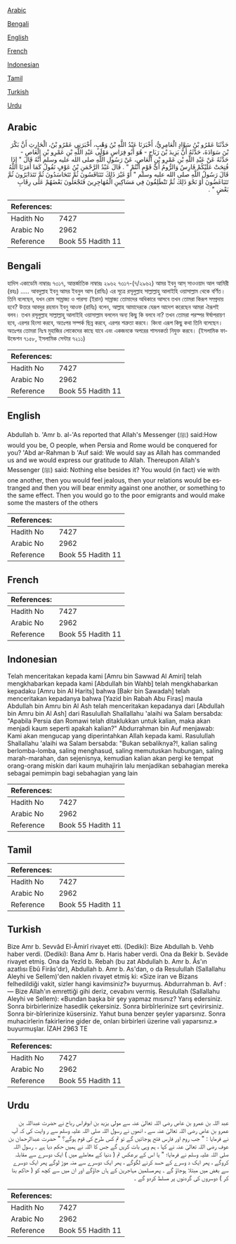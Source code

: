 [Arabic](#arabic)

[Bengali](#bengali)

[English](#english)

[French](#french)

[Indonesian](#indonesian)

[Tamil](#tamil)

[Turkish](#turkish)

[Urdu](#urdu)

## Arabic


<div dir="rtl" lang="ar" style={{fontSize:'larger',backgroundColor:'#f8f9fa',padding:20}}>
حَدَّثَنَا عَمْرُو بْنُ سَوَّادٍ الْعَامِرِيُّ، أَخْبَرَنَا عَبْدُ اللَّهِ بْنُ وَهْبٍ، أَخْبَرَنِي عَمْرُو بْنُ، الْحَارِثِ أَنَّ بَكْرَ بْنَ سَوَادَةَ، حَدَّثَهُ أَنَّ يَزِيدَ بْنَ رَبَاحٍ - هُوَ أَبُو فِرَاسٍ مَوْلَى عَبْدِ اللَّهِ بْنِ عَمْرِو بْنِ الْعَاصِ - حَدَّثَهُ عَنْ عَبْدِ اللَّهِ بْنِ عَمْرِو بْنِ الْعَاصِ، عَنْ رَسُولِ اللَّهِ صلى الله عليه وسلم أَنَّهُ قَالَ ‏"‏ إِذَا فُتِحَتْ عَلَيْكُمْ فَارِسُ وَالرُّومُ أَىُّ قَوْمٍ أَنْتُمْ ‏"‏ ‏.‏ قَالَ عَبْدُ الرَّحْمَنِ بْنُ عَوْفٍ نَقُولُ كَمَا أَمَرَنَا اللَّهُ قَالَ رَسُولُ اللَّهِ صلى الله عليه وسلم ‏"‏ أَوْ غَيْرَ ذَلِكَ تَتَنَافَسُونَ ثُمَّ تَتَحَاسَدُونَ ثُمَّ تَتَدَابَرُونَ ثُمَّ تَتَبَاغَضُونَ أَوْ نَحْوَ ذَلِكَ ثُمَّ تَنْطَلِقُونَ فِي مَسَاكِينِ الْمُهَاجِرِينَ فَتَجْعَلُونَ بَعْضَهُمْ عَلَى رِقَابِ بَعْضٍ ‏"‏ ‏.‏
</div>
<div style={{backgroundColor:'#f8f9fa',padding:20, marginBottom: 10}}><table> <thead> <tr> <th>References:</th> <th></th> </tr> </thead> <tbody><tr><td>Hadith No</td><td>7427</td></tr><tr><td>Arabic No</td><td>2962</td></tr><tr><td>Reference</td><td>Book 55 Hadith 11</td></tr></tbody></table></div>

## Bengali


<div dir="ltr" lang="bn" style={{fontSize:'larger',backgroundColor:'#f8f9fa',padding:20}}>
হাদিস একাডেমি নাম্বারঃ ৭৩১৭, আন্তর্জাতিক নাম্বারঃ ২৯৬২ ৭৩১৭-(৭/২৯৬২) আমর ইবনু আস্ সাওওয়াদ আল আমিরী (রহঃ) ..... আবদুল্লাহ ইবনু আমর ইবনুল আস (রাযিঃ) এর সূত্রে রসূলুল্লাহ সাল্লাল্লাহু আলাইহি ওয়াসাল্লাম থেকে বর্ণিত। তিনি বলেছেন, যখন রোম সাম্রাজ্য ও পারস্য (ইরান) সাম্রাজ্য তোমাদের অধিকারে আসবে তখন তোমরা কিরূপ সম্প্রদায় হবে? উত্তরে আবদুর রহমান ইবনু আওফ (রাযিঃ) বলেন, আল্লাহ আমাদেরকে যেরূপ আদেশ করেছেন আমরা ঐরূপই বলব। তখন রসূলুল্লাহ সাল্লাল্লাহু আলাইহি ওয়াসাল্লাম বললেন অন্য কিছু কি বলবে না? তখন তোমরা পরস্পর ঈর্ষাপরায়ণ হবে, এরপর হিংসা করবে, অতঃপর সম্পর্ক ছিন্ন করবে, এরপর শত্রুতা করবে। কিংবা এরূপ কিছু কথা তিনি বলেছেন। অতঃপর তোমরা নিঃস্ব মুহাজির লোকেদের কাছে যাবে এবং একজনকে অপরের শাসনকর্তা নিযুক্ত করবে। (ইসলামিক ফাউন্ডেশন ৭১৫৮, ইসলামিক সেন্টার ৭২১১)
</div>
<div style={{backgroundColor:'#f8f9fa',padding:20, marginBottom: 10}}><table> <thead> <tr> <th>References:</th> <th></th> </tr> </thead> <tbody><tr><td>Hadith No</td><td>7427</td></tr><tr><td>Arabic No</td><td>2962</td></tr><tr><td>Reference</td><td>Book 55 Hadith 11</td></tr></tbody></table></div>

## English


<div dir="ltr" lang="en" style={{fontSize:'larger',backgroundColor:'#f8f9fa',padding:20}}>
Abdullah b. 'Amr b. al-'As reported that Allah's Messenger (ﷺ) said:How would you be, O people, when Persia and Rome would be conquered for you? 'Abd ar-Rahman b 'Auf said: We would say as Allah has commanded us and we would express our gratitude to Allah. Thereupon Allah's Messenger (ﷺ) said: Nothing else besides it? You would (in fact) vie with one another, then you would feel jealous, then your relations would be estranged and then you will bear enmity against one another, or something to the same effect. Then you would go to the poor emigrants and would make some the masters of the others
</div>
<div style={{backgroundColor:'#f8f9fa',padding:20, marginBottom: 10}}><table> <thead> <tr> <th>References:</th> <th></th> </tr> </thead> <tbody><tr><td>Hadith No</td><td>7427</td></tr><tr><td>Arabic No</td><td>2962</td></tr><tr><td>Reference</td><td>Book 55 Hadith 11</td></tr></tbody></table></div>

## French


<div dir="ltr" lang="fr" style={{fontSize:'larger',backgroundColor:'#f8f9fa',padding:20}}>

</div>
<div style={{backgroundColor:'#f8f9fa',padding:20, marginBottom: 10}}><table> <thead> <tr> <th>References:</th> <th></th> </tr> </thead> <tbody><tr><td>Hadith No</td><td>7427</td></tr><tr><td>Arabic No</td><td>2962</td></tr><tr><td>Reference</td><td>Book 55 Hadith 11</td></tr></tbody></table></div>

## Indonesian


<div dir="ltr" lang="id" style={{fontSize:'larger',backgroundColor:'#f8f9fa',padding:20}}>
Telah menceritakan kepada kami [Amru bin Sawwad Al Amiri] telah mengkhabarkan kepada kami [Abdullah bin Wahb] telah mengkhabarkan kepadaku [Amru bin Al Harits] bahwa [Bakr bin Sawadah] telah menceritakan kepadanya bahwa [Yazid bin Rabah Abu Firas] maula Abdullah bin Amru bin Al Ash telah menceritakan kepadanya dari [Abdullah bin Amru bin Al Ash] dari Rasulullah Shallallahu 'alaihi wa Salam bersabda: "Apabila Persia dan Romawi telah ditaklukkan untuk kalian, maka akan menjadi kaum seperti apakah kalian?" Abdurrahman bin Auf menjawab: Kami akan mengucap yang diperintahkan Allah kepada kami. Rasulullah Shallallahu 'alaihi wa Salam bersabda: "Bukan sebaliknya?!, kalian saling berlomba-lomba, saling menghasud, saling memutuskan hubungan, saling marah-marahan, dan sejenisnya, kemudian kalian akan pergi ke tempat orang-orang miskin dari kaum muhajirin lalu menjadikan sebahagian mereka sebagai pemimpin bagi sebahagian yang lain
</div>
<div style={{backgroundColor:'#f8f9fa',padding:20, marginBottom: 10}}><table> <thead> <tr> <th>References:</th> <th></th> </tr> </thead> <tbody><tr><td>Hadith No</td><td>7427</td></tr><tr><td>Arabic No</td><td>2962</td></tr><tr><td>Reference</td><td>Book 55 Hadith 11</td></tr></tbody></table></div>

## Tamil


<div dir="ltr" lang="ta" style={{fontSize:'larger',backgroundColor:'#f8f9fa',padding:20}}>

</div>
<div style={{backgroundColor:'#f8f9fa',padding:20, marginBottom: 10}}><table> <thead> <tr> <th>References:</th> <th></th> </tr> </thead> <tbody><tr><td>Hadith No</td><td>7427</td></tr><tr><td>Arabic No</td><td>2962</td></tr><tr><td>Reference</td><td>Book 55 Hadith 11</td></tr></tbody></table></div>

## Turkish


<div dir="ltr" lang="tr" style={{fontSize:'larger',backgroundColor:'#f8f9fa',padding:20}}>
Bize Amr b. Sevvâd El-Âmirî rivayet etti. (Dediki): Bize Abdullah b. Vehb haber verdi. (Dediki): Bana Amr b. Haris haber verdi. Ona da Bekir b. Sevâde rivayet etmiş. Ona da Yezîd b. Rebah (bu zat Abdullah b. Amr b. Âs'ın azatlısı Ebû Firâs'dır), Abdullah b. Amr b. As'dan, o da Resulullah (Sallallahu Aleyhi ve Sellem)'den naklen rivayet etmiş ki: «Size iran ve Bizans felhedildiği vakit, sizler hangi kavimsiniz?» buyurmuş. Abdurrahman b. Avf : — Bize Allah'ın emrettiği gihi deriz, cevabını vermiş. Resulullah (Sallallahu Aleyhi ve Sellem): «Bundan başka bir şey yapmaz mısınız? Yarış edersiniz. Sonra birbirlerinize hasedlik çekersiniz. Sonra birbîrlerinize sırt çevirirsiniz. Sonra bir-bîrlerinize küsersiniz. Yahut buna benzer şeyler yaparsınız. Sonra muhacirlerin fakirlerine gider de, onları birbirleri üzerine vali yaparsınız.» buyurmuşlar. İZAH 2963 TE
</div>
<div style={{backgroundColor:'#f8f9fa',padding:20, marginBottom: 10}}><table> <thead> <tr> <th>References:</th> <th></th> </tr> </thead> <tbody><tr><td>Hadith No</td><td>7427</td></tr><tr><td>Arabic No</td><td>2962</td></tr><tr><td>Reference</td><td>Book 55 Hadith 11</td></tr></tbody></table></div>

## Urdu


<div dir="rtl" lang="ur" style={{fontSize:'larger',backgroundColor:'#f8f9fa',padding:20}}>
عبد اللہ بن عمرو بن عاص رضی اللہ تعالیٰ عنہ سے مولی یزید بن ابوفراس رباح نے حضرت عبداللہ بن عمرو بن عاص رضی اللہ تعالیٰ عنہ سے ، انھوں نے رسول اللہ صلی اللہ علیہ وسلم سے ر وایت کی کہ آپ نے فرمایا : " جب روم اور فارس فتح ہوجائیں گے تو تم کس طرح کی قوم ہوگے؟ " حضرت عبدالرحمان بن عوف رضی اللہ تعالیٰ عنہ نے کہا ، ہم وہی بات کریں گے جس کا اللہ نے ہمیں حکم دیا ہے ۔ رسول اللہ صلی اللہ علیہ وسلم نے فرمایا؛ " یا اس کے برعکس تم ( دنیا کے معاملے میں ) ایک دوسرے سے مقابلہ کروگے ، پھر ایک د وسرے کے حسد کرنے لگوگے ، پھر ایک دوسرے سے منہ موڑ لوگے پھر ایک دوسرے سے بغض میں مبتلا ہوجاؤ گے ۔ پھرمسلمین مہاجرین کے ہاں جاؤگے اور ان میں سے کچھ کو ( حاکم بنا کر ) دوسروں کی گردنوں پر مسلط کردو گے ۔
</div>
<div style={{backgroundColor:'#f8f9fa',padding:20, marginBottom: 10}}><table> <thead> <tr> <th>References:</th> <th></th> </tr> </thead> <tbody><tr><td>Hadith No</td><td>7427</td></tr><tr><td>Arabic No</td><td>2962</td></tr><tr><td>Reference</td><td>Book 55 Hadith 11</td></tr></tbody></table></div>